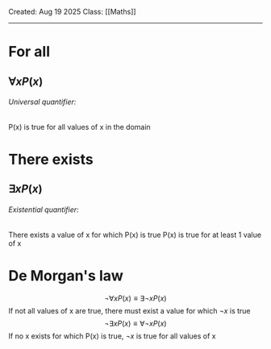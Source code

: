 Created: Aug 19 2025
Class: [[Maths]]
- - -
# For all 
## $\forall xP(x)$ 
###### Universal quantifier: 
P(x) is true for all values of x in the domain

# There exists
## $\exists xP(x)$
###### Existential quantifier:
There exists a value of x for which P(x) is true
P(x) is true for at least 1 value of x

# De Morgan's law
 $$
 \neg \forall x P(x) \equiv \exists \neg x P(x)
 $$
If not all values of x are true, there must exist a value for which $\neg x$ is true
$$
\neg \exists  x P(x) \equiv \forall \neg x P(x)
 $$
 If no x exists for which P(x) is true, $\neg x$ is true for all values of x